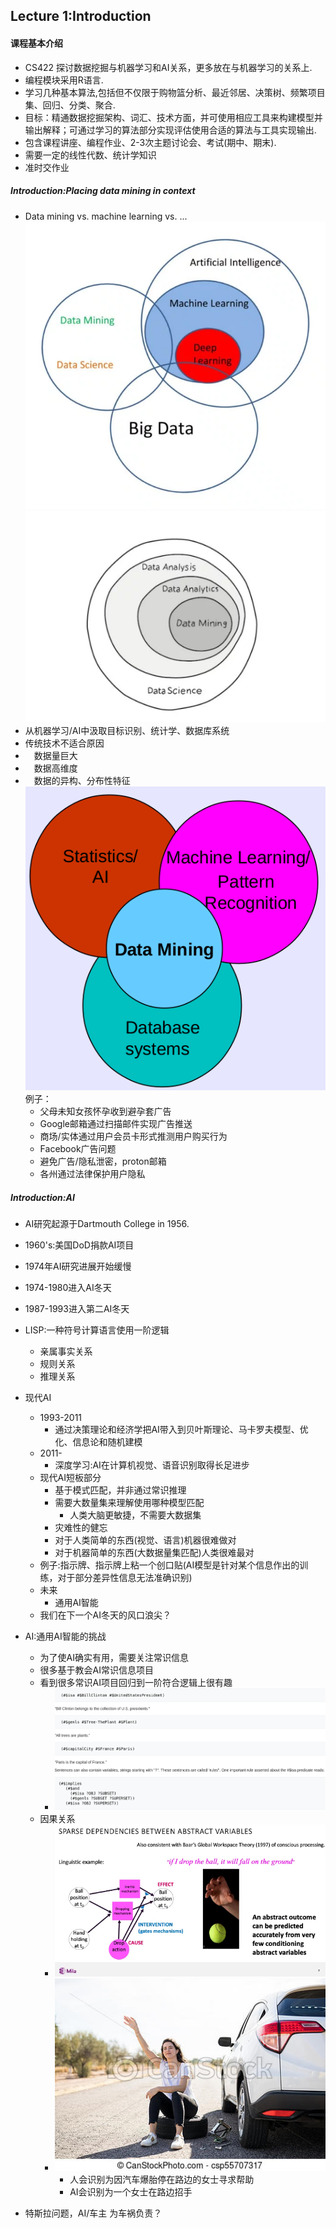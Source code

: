 ## Lecture 1:Introduction

#### 课程基本介绍
* CS422 探讨数据挖掘与机器学习和AI关系，更多放在与机器学习的关系上.
* 编程模块采用R语言.
* 学习几种基本算法,包括但不仅限于购物篮分析、最近邻居、决策树、频繁项目集、回归、分类、聚合.
* 目标：精通数据挖掘架构、词汇、技术方面，并可使用相应工具来构建模型并输出解释；可通过学习的算法部分实现评估使用合适的算法与工具实现输出.
* 包含课程讲座、编程作业、2-3次主题讨论会、考试(期中、期末).
* 需要一定的线性代数、统计学知识
* 准时交作业

##### Introduction:Placing data mining in context
* Data mining vs. machine learning vs. ...
![](/data_mining_vs_1.png) ![](/data_mining_vs_2.png)
* 从机器学习/AI中汲取目标识别、统计学、数据库系统
* 传统技术不适合原因
* &emsp;数据量巨大
* &emsp;数据高维度
* &emsp;数据的异构、分布性特征
&emsp;![](/data_mining_vs_3.png)
例子：
  * 父母未知女孩怀孕收到避孕套广告
  * Google邮箱通过扫描邮件实现广告推送
  * 商场/实体通过用户会员卡形式推测用户购买行为
  * Facebook广告问题
  * 避免广告/隐私泄密，proton邮箱
  * 各州通过法律保护用户隐私

##### Introduction:AI
* AI研究起源于Dartmouth College in 1956.
* 1960's:美国DoD捐款AI项目
* 1974年AI研究进展开始缓慢
* 1974-1980进入AI冬天
* 1987-1993进入第二AI冬天
* LISP:一种符号计算语言使用一阶逻辑
  * 亲属事实关系
  * 规则关系
  * 推理关系
* 现代AI
  * 1993-2011
    * 通过决策理论和经济学把AI带入到贝叶斯理论、马卡罗夫模型、优化、信息论和随机建模
  * 2011-
    * 深度学习:AI在计算机视觉、语音识别取得长足进步
  * 现代AI短板部分
    * 基于模式匹配，并非通过常识推理
    * 需要大数量集来理解使用哪种模型匹配
      * 人类大脑更敏捷，不需要大数据集
    * 灾难性的健忘
    * 对于人类简单的东西(视觉、语言)机器很难做对
    * 对于机器简单的东西(大数据量集匹配)人类很难最对
  * 例子:指示牌、指示牌上粘一个创口贴(AI模型是针对某个信息作出的训练，对于部分差异性信息无法准确识别)
  * 未来
    * 通用AI智能
  * 我们在下一个AI冬天的风口浪尖？
  
* AI:通用AI智能的挑战
  * 为了使AI确实有用，需要关注常识信息
  * 很多基于教会AI常识信息项目
  * 看到很多常识AI项目回归到一阶符合逻辑上很有趣
    * ![](/data_mining_ai_1.png)
  * 因果关系
    * ![](/data_mining_ai_2.png)
    * ![](/data_mining_ai_3.png)
      * 人会识别为因汽车爆胎停在路边的女士寻求帮助
      * AI会识别为一个女士在路边招手
  
* 特斯拉问题，AI/车主 为车祸负责？